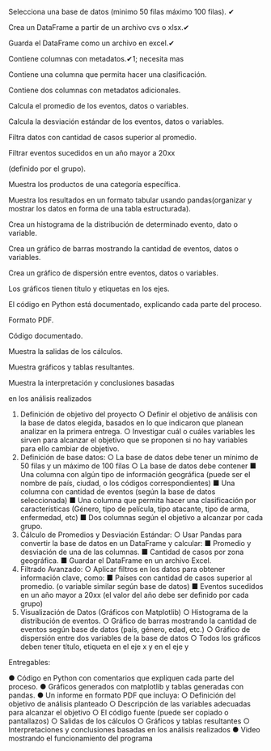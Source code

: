 Selecciona una base de datos (minimo 50 filas máximo 100 filas). ✔

Crea un DataFrame a partir de un archivo cvs o xlsx.✔

Guarda el DataFrame como un archivo en excel.✔

Contiene columnas con metadatos.✔1; necesita mas

Contiene una columna que permita hacer una clasificación.

Contiene dos columnas con metadatos adicionales.

Calcula el promedio de los eventos, datos o variables.

Calcula la desviación estándar de los eventos, datos o variables.

Filtra datos con cantidad de casos superior al promedio.

Filtrar eventos sucedidos en un año mayor a 20xx

(definido por el grupo).

Muestra los productos de una categoría específica.

Muestra los resultados en un formato tabular usando pandas(organizar y mostrar los datos en forma de una tabla estructurada).

Crea un histograma de la distribución de determinado evento, dato o variable.

Crea un gráfico de barras mostrando la cantidad de eventos, datos o variables.

Crea un gráfico de dispersión entre eventos, datos o variables.

Los gráficos tienen título y etiquetas en los ejes.

El código en Python está documentado, explicando cada parte del proceso.

Formato PDF.

Código documentado.

Muestra la salidas de los cálculos.

Muestra gráficos y tablas resultantes.

Muestra la interpretación y conclusiones basadas

en los análisis realizados

1. Definición de objetivo del proyecto
 ○ Definir el objetivo de análisis con la base de datos elegida, basados en lo que
 indicaron que planean analizar en la primera entrega.
 ○ Investigar cuál o cuáles variables les sirven para alcanzar el objetivo que se
 proponen si no hay variables para ello cambiar de objetivo.
2. Definición de base datos:
 ○ La base de datos debe tener un mínimo de 50 filas y un máximo de 100 filas
 ○ La base de datos debe contener
  ■ Una columna con algún tipo de información geográfica (puede ser el
  nombre de país, ciudad, o los códigos correspondientes)
  ■ Una columna con cantidad de eventos (según la base de datos
  seleccionada)
  ■ Una columna que permita hacer una clasificación por características
  (Género, tipo de película, tipo atacante, tipo de arma, enfermedad,
  etc)
  ■ Dos columnas según el objetivo a alcanzar por cada grupo.
3. Cálculo de Promedios y Desviación Estándar:
 ○ Usar Pandas para convertir la base de datos en un DataFrame y calcular:
  ■ Promedio y desviación de una de las columnas.
  ■ Cantidad de casos por zona geográfica.
  ■ Guardar el DataFrame en un archivo Excel.
4. Filtrado Avanzado:
 ○ Aplicar filtros en los datos para obtener información clave, como:
  ■ Países con cantidad de casos superior al promedio. (o variable similar
  según base de datos)
  ■ Eventos sucedidos en un año mayor a 20xx (el valor del año debe ser
  definido por cada grupo)
5. Visualización de Datos (Gráficos con Matplotlib)
 ○ Histograma de la distribución de eventos.
 ○ Gráfico de barras mostrando la cantidad de eventos según base de datos
 (país, género, edad, etc.)
 ○ Gráfico de dispersión entre dos variables de la base de datos
 ○ Todos los gráficos deben tener título, etiqueta en el eje x y en el eje y


Entregables:

 ● Código en Python con comentarios que expliquen cada parte del proceso.
 ● Gráficos generados con matplotlib y tablas generadas con pandas.
 ● Un informe en formato PDF que incluya:
 ○ Definición del objetivo de análisis planteado
 ○ Descripción de las variables adecuadas para alcanzar el objetivo
 ○ El código fuente (puede ser copiado o pantallazos)
 ○ Salidas de los cálculos
 ○ Gráficos y tablas resultantes
 ○ Interpretaciones y conclusiones basadas en los análisis realizados
 ● Video mostrando el funcionamiento del programa



